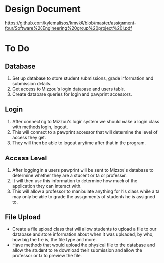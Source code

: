 # Design Document
https://github.com/kylemalisos/kmvk6/blob/master/assignment-four/Software%20Engineering%20group%20project%201.pdf

# To Do
## Database
1. Set up database to store student submissions, grade information and submission details.
2. Get access to Mizzou's login database and users table.
3. Create database queries for login and pawprint accessors. 

## Login
1. After connecting to Mizzou's login system we should make a login class with methods login, logout.
2. This will connect to a pawprint accessor that will determine the level of access they get.
3. They will then be able to logout anytime after that in the program.

## Access Level
1. After logging in a users pawprint will be sent to Mizzou's database to determine whether they are a student or ta or professor.
2. It will then use this information to determine how much of the application they can interact with.
3. This will allow a professor to manipulate anything for his class while a ta may only be able to grade the assignments of students he is assigned to.

## File Upload
- Create a file upload class that will allow students to upload a file to our database and store information about when it was uploaded, by who, how big the file is, the file type and more.
- Have methods that would upload the physical file to the database and allow the student to re download their submission and allow the professor or ta to preview the file.